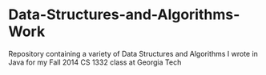 # Data-Structures-and-Algorithms-Work
Repository containing a variety of Data Structures and Algorithms I wrote in Java for my Fall 2014 CS 1332 class at Georgia Tech
